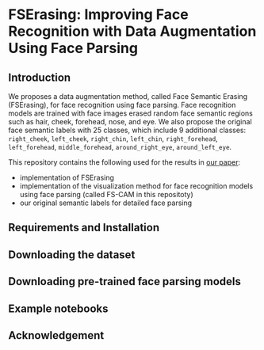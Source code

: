 # FSErasing: Improving Face Recognition with Data Augmentation Using Face Parsing

## Introduction
We proposes a data augmentation method, called Face Semantic Erasing (FSErasing), for face recognition using face parsing.
Face recognition models are trained with face images erased random face semantic regions such as hair, cheek, forehead, nose, and eye.
We also propose the original face semantic labels with 25 classes, which include 9 additional classes: ``right_cheek``, ``left_cheek``, ``right_chin``, ``left_chin``, ``right_forehead``, ``left_forehead``, ``middle_forehead``, ``around_right_eye``, ``around_left_eye``.

This repository contains the following used for the results in [our paper]():
- implementation of FSErasing
- implementation of the visualization method for face recognition models using face parsing (called FS-CAM in this repositoty)
- our original semantic labels for detailed face parsing

## Requirements and Installation

## Downloading the dataset

## Downloading pre-trained face parsing models

## Example notebooks

## Acknowledgement
